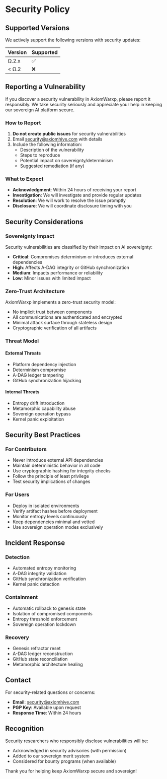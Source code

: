 # Security Policy

## Supported Versions

We actively support the following versions with security updates:

| Version | Supported          |
| ------- | ------------------ |
| Ω.2.x   | :white_check_mark: |
| < Ω.2   | :x:                |

## Reporting a Vulnerability

If you discover a security vulnerability in AxiomWarxp, please report it responsibly. We take security seriously and appreciate your help in keeping our sovereign AI platform secure.

### How to Report

1. **Do not create public issues** for security vulnerabilities
2. Email security@axiomhive.com with details
3. Include the following information:
   - Description of the vulnerability
   - Steps to reproduce
   - Potential impact on sovereignty/determinism
   - Suggested remediation (if any)

### What to Expect

- **Acknowledgment**: Within 24 hours of receiving your report
- **Investigation**: We will investigate and provide regular updates
- **Resolution**: We will work to resolve the issue promptly
- **Disclosure**: We will coordinate disclosure timing with you

## Security Considerations

### Sovereignty Impact
Security vulnerabilities are classified by their impact on AI sovereignty:

- **Critical**: Compromises determinism or introduces external dependencies
- **High**: Affects A-DAG integrity or GitHub synchronization
- **Medium**: Impacts performance or reliability
- **Low**: Minor issues with limited impact

### Zero-Trust Architecture
AxiomWarxp implements a zero-trust security model:

- No implicit trust between components
- All communications are authenticated and encrypted
- Minimal attack surface through stateless design
- Cryptographic verification of all artifacts

### Threat Model

#### External Threats
- Platform dependency injection
- Determinism compromise
- A-DAG ledger tampering
- GitHub synchronization hijacking

#### Internal Threats
- Entropy drift introduction
- Metamorphic capability abuse
- Sovereign operation bypass
- Kernel panic exploitation

## Security Best Practices

### For Contributors
- Never introduce external API dependencies
- Maintain deterministic behavior in all code
- Use cryptographic hashing for integrity checks
- Follow the principle of least privilege
- Test security implications of changes

### For Users
- Deploy in isolated environments
- Verify artifact hashes before deployment
- Monitor entropy levels continuously
- Keep dependencies minimal and vetted
- Use sovereign operation modes exclusively

## Incident Response

### Detection
- Automated entropy monitoring
- A-DAG integrity validation
- GitHub synchronization verification
- Kernel panic detection

### Containment
- Automatic rollback to genesis state
- Isolation of compromised components
- Entropy threshold enforcement
- Sovereign operation lockdown

### Recovery
- Genesis refractor reset
- A-DAG ledger reconstruction
- GitHub state reconciliation
- Metamorphic architecture healing

## Contact

For security-related questions or concerns:
- **Email**: security@axiomhive.com
- **PGP Key**: Available upon request
- **Response Time**: Within 24 hours

## Recognition

Security researchers who responsibly disclose vulnerabilities will be:
- Acknowledged in security advisories (with permission)
- Added to our sovereign merit system
- Considered for bounty programs (when available)

Thank you for helping keep AxiomWarxp secure and sovereign!
